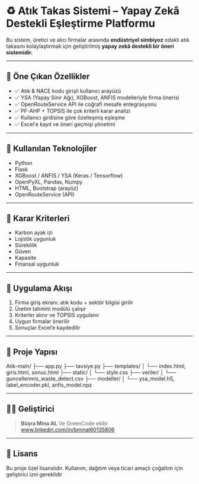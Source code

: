 # ♻️ Atık Takas Sistemi – Yapay Zekâ Destekli Eşleştirme Platformu

Bu sistem, üretici ve alıcı firmalar arasında **endüstriyel simbiyoz** odaklı atık takasını kolaylaştırmak için geliştirilmiş **yapay zekâ destekli bir öneri sistemidir.**

---

## 🚀 Öne Çıkan Özellikler

- ✅ Atık & NACE kodu girişli kullanıcı arayüzü
- ✅ YSA (Yapay Sinir Ağı), XGBoost, ANFIS modelleriyle firma önerisi
- ✅ OpenRouteService API ile coğrafi mesafe entegrasyonu
- ✅ PF-AHP + TOPSIS ile çok kriterli karar analizi
- ✅ Kullanıcı girdisine göre özelleşmiş eşleşme
- ✅ Excel'e kayıt ve öneri geçmişi yönetimi

---

## 🔧 Kullanılan Teknolojiler

- Python
- Flask
- XGBoost / ANFIS / YSA (Keras / Tensorflow)
- OpenPyXL, Pandas, Numpy
- HTML, Bootstrap (arayüz)
- OpenRouteService (API)

---

## 🧠 Karar Kriterleri

- Karbon ayak izi
- Lojistik uygunluk
- Süreklilik
- Güven
- Kapasite
- Finansal uygunluk

---

## 🧪 Uygulama Akışı

1. Firma giriş ekranı: atık kodu + sektör bilgisi girilir
2. Üretim tahmini modülü çalışır
3. Kriterler alınır ve TOPSIS uygulanır
4. Uygun firmalar önerilir
5. Sonuçlar Excel’e kaydedilir

---

## 📂 Proje Yapısı

Atik-main/
├── app.py
├── tavsiye.py
├── templates/
│ └── index.html, giris.html, sonuc.html
├── static/
│ └── style.css
├── veriler/
│ └── guncellenmis_waste_detect.csv
├── modeller/
│ └── ysa_model.h5, label_encoder.pkl, anfis_model.npz


---

## 👩‍💻 Geliştirici

> **Büşra Mina AL**
> Ve GreenCode ekibi
> www.linkedin.com/in/bmi̇nal60135806

---

## 📜 Lisans

Bu proje özel lisanslıdır. Kullanım, dağıtım veya ticari amaçlı çoğaltım için geliştirici izni gereklidir
